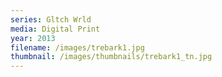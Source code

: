 ```yaml
---
series: Gltch Wrld
media: Digital Print
year: 2013
filename: /images/trebark1.jpg
thumbnail: /images/thumbnails/trebark1_tn.jpg
---
```

